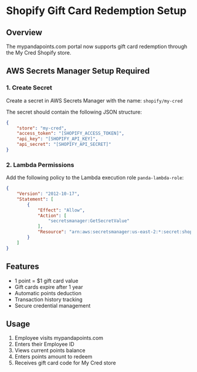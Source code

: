 # Shopify Gift Card Redemption Setup

## Overview
The mypandapoints.com portal now supports gift card redemption through the My Cred Shopify store.

## AWS Secrets Manager Setup Required

### 1. Create Secret
Create a secret in AWS Secrets Manager with the name: `shopify/my-cred`

The secret should contain the following JSON structure:
```json
{
    "store": "my-cred",
    "access_token": "[SHOPIFY_ACCESS_TOKEN]",
    "api_key": "[SHOPIFY_API_KEY]", 
    "api_secret": "[SHOPIFY_API_SECRET]"
}
```

### 2. Lambda Permissions
Add the following policy to the Lambda execution role `panda-lambda-role`:

```json
{
    "Version": "2012-10-17",
    "Statement": [
        {
            "Effect": "Allow",
            "Action": [
                "secretsmanager:GetSecretValue"
            ],
            "Resource": "arn:aws:secretsmanager:us-east-2:*:secret:shopify/my-cred*"
        }
    ]
}
```

## Features
- 1 point = $1 gift card value
- Gift cards expire after 1 year
- Automatic points deduction
- Transaction history tracking
- Secure credential management

## Usage
1. Employee visits mypandapoints.com
2. Enters their Employee ID
3. Views current points balance
4. Enters points amount to redeem
5. Receives gift card code for My Cred store